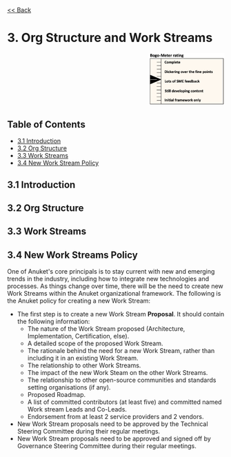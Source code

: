 [<< Back](../)

# 3. Org Structure and Work Streams
<p align="right"><img src="../figures/bogo_lsf.png" alt="scope" title="Scope" width="35%"/></p>

## Table of Contents
* [3.1 Introduction](#3.1)
* [3.2 Org Structure](#3.2)
* [3.3 Work Streams](#3.3)
* [3.4 New Work Stream Policy](#3.4)

<a name="3.1"></a>
## 3.1 Introduction

<a name="3.2"></a>
## 3.2 Org Structure

<a name="3.3"></a>
## 3.3 Work Streams

<a name="3.4"></a>
## 3.4 New Work Streams Policy
One of Anuket's core principals is to stay current with new and emerging trends in the industry, including how to integrate new technologies and processes. As things change over time, there will be the need to create new Work Streams within the Anuket organizational framework. The following is the Anuket policy for creating a new Work Stream:

- The first step is to create a new Work Stream **Proposal**.  It should contain the following information:
  - The nature of the Work Stream proposed (Architecture, Implementation, Certification, else).
  - A detailed scope of the proposed Work Stream.
  - The rationale behind the need for a new Work Stream, rather than including it in an existing Work Stream.
  - The relationship to other Work Streams.
  - The impact of the new Work Steam on the other Work Streams.
  - The relationship to other open-source communities and standards setting organisations (if any).
  - Proposed Roadmap.
  - A list of committed contributors (at least five) and committed named Work stream Leads and Co-Leads.
  - Endorsement from at least 2 service providers and 2 vendors.
- New Work Stream proposals need to be approved by the Technical Steering Committee during their regular meetings.
- New Work Stream proposals need to be approved and signed off by Governance Steering Committee during their regular meetings.

